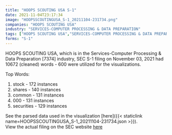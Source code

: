 ```yaml
---
title: "HOOPS SCOUTING USA S-1"
date: 2021-11-04T23:17:34
image: "HOOPSSCOUTINGUSA_S-1_20211104-231734.png"
companies: "HOOPS SCOUTING USA"
industry: "SERVICES-COMPUTER PROCESSING & DATA PREPARATION"
tags: ["HOOPS SCOUTING USA","SERVICES-COMPUTER PROCESSING & DATA PREPARATION","11-03-2021","S-1"]
forms: "S-1"
---
```

HOOPS SCOUTING USA, which is in the Services-Computer Processing & Data Preparation [7374] industry, SEC S-1 filing on November 03, 2021 had 10672 (cleaned) words - 600 were utilized for the visualizations.

Top Words:
1. stock - 172 instances
2. shares - 140 instances
3. common - 131 instances
4. 000 - 131 instances
5. securities - 129 instances


See the parsed data used in the visualization [here]({{< staticlink name=HOOPSSCOUTINGUSA_S-1_20211104-231734.json >}}).  
View the actual filing on the SEC website [here](https://www.sec.gov/Archives/edgar/data/1721056/0001477932-21-007760.txt)